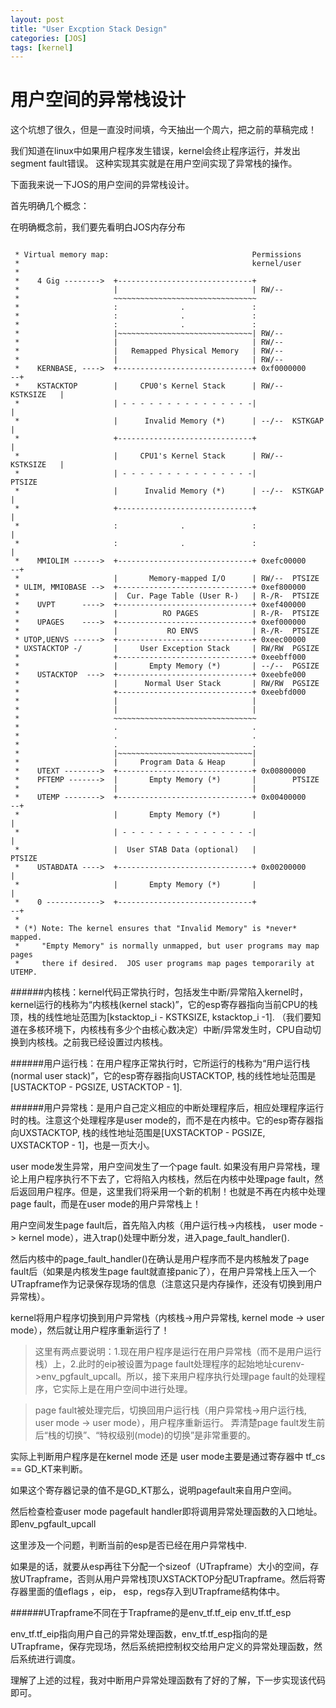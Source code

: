 ```yaml
---
layout: post
title: "User Excption Stack Design"
categories: [JOS]
tags: [kernel]
---
```

用户空间的异常栈设计
======================
这个坑想了很久，但是一直没时间填，今天抽出一个周六，把之前的草稿完成！

我们知道在linux中如果用户程序发生错误，kernel会终止程序运行，并发出segment fault错误。
这种实现其实就是在用户空间实现了异常栈的操作。

下面我来说一下JOS的用户空间的异常栈设计。


首先明确几个概念：

在明确概念前，我们要先看明白JOS内存分布
<pre><code>
 * Virtual memory map:                                Permissions
 *                                                    kernel/user
 *
 *    4 Gig -------->  +------------------------------+
 *                     |                              | RW/--
 *                     ~~~~~~~~~~~~~~~~~~~~~~~~~~~~~~~~
 *                     :              .               :
 *                     :              .               :
 *                     :              .               :
 *                     |~~~~~~~~~~~~~~~~~~~~~~~~~~~~~~| RW/--
 *                     |                              | RW/--
 *                     |   Remapped Physical Memory   | RW/--
 *                     |                              | RW/--
 *    KERNBASE, ---->  +------------------------------+ 0xf0000000      --+
 *    KSTACKTOP        |     CPU0's Kernel Stack      | RW/--  KSTKSIZE   |
 *                     | - - - - - - - - - - - - - - -|                   |
 *                     |      Invalid Memory (*)      | --/--  KSTKGAP    |
 *                     +------------------------------+                   |
 *                     |     CPU1's Kernel Stack      | RW/--  KSTKSIZE   |
 *                     | - - - - - - - - - - - - - - -|                 PTSIZE
 *                     |      Invalid Memory (*)      | --/--  KSTKGAP    |
 *                     +------------------------------+                   |
 *                     :              .               :                   |
 *                     :              .               :                   |
 *    MMIOLIM ------>  +------------------------------+ 0xefc00000      --+
 *                     |       Memory-mapped I/O      | RW/--  PTSIZE
 * ULIM, MMIOBASE -->  +------------------------------+ 0xef800000
 *                     |  Cur. Page Table (User R-)   | R-/R-  PTSIZE
 *    UVPT      ---->  +------------------------------+ 0xef400000
 *                     |          RO PAGES            | R-/R-  PTSIZE
 *    UPAGES    ---->  +------------------------------+ 0xef000000
 *                     |           RO ENVS            | R-/R-  PTSIZE
 * UTOP,UENVS ------>  +------------------------------+ 0xeec00000
 * UXSTACKTOP -/       |     User Exception Stack     | RW/RW  PGSIZE
 *                     +------------------------------+ 0xeebff000
 *                     |       Empty Memory (*)       | --/--  PGSIZE
 *    USTACKTOP  --->  +------------------------------+ 0xeebfe000
 *                     |      Normal User Stack       | RW/RW  PGSIZE
 *                     +------------------------------+ 0xeebfd000
 *                     |                              |
 *                     |                              |
 *                     ~~~~~~~~~~~~~~~~~~~~~~~~~~~~~~~~
 *                     .                              .
 *                     .                              .
 *                     .                              .
 *                     |~~~~~~~~~~~~~~~~~~~~~~~~~~~~~~|
 *                     |     Program Data & Heap      |
 *    UTEXT -------->  +------------------------------+ 0x00800000
 *    PFTEMP ------->  |       Empty Memory (*)       |        PTSIZE
 *                     |                              |
 *    UTEMP -------->  +------------------------------+ 0x00400000      --+
 *                     |       Empty Memory (*)       |                   |
 *                     | - - - - - - - - - - - - - - -|                   |
 *                     |  User STAB Data (optional)   |                 PTSIZE
 *    USTABDATA ---->  +------------------------------+ 0x00200000        |
 *                     |       Empty Memory (*)       |                   |
 *    0 ------------>  +------------------------------+                 --+
 *
 * (*) Note: The kernel ensures that "Invalid Memory" is *never* mapped.
 *     "Empty Memory" is normally unmapped, but user programs may map pages
 *     there if desired.  JOS user programs map pages temporarily at UTEMP.
</code></pre>

######内核栈：kernel代码正常执行时，包括发生中断/异常陷入kernel时，kernel运行的栈称为“内核栈(kernel stack)”，它的esp寄存器指向当前CPU的栈顶，栈的线性地址范围为[kstacktop_i - KSTKSIZE, kstacktop_i -1]. （我们要知道在多核环境下，内核栈有多少个由核心数决定）中断/异常发生时，CPU自动切换到内核栈。之前我已经设置过内核栈。


######用户运行栈：在用户程序正常执行时，它所运行的栈称为“用户运行栈(normal user stack)”，它的esp寄存器指向USTACKTOP, 栈的线性地址范围是[USTACKTOP - PGSIZE, USTACKTOP - 1].

######用户异常栈：是用户自己定义相应的中断处理程序后，相应处理程序运行时的栈。注意这个处理程序是user mode的，而不是在内核中。它的esp寄存器指向UXSTACKTOP, 栈的线性地址范围是[UXSTACKTOP - PGSIZE, UXSTACKTOP - 1]，也是一页大小。

 

user mode发生异常，用户空间发生了一个page fault. 如果没有用户异常栈，理论上用户程序执行不下去了，它将陷入内核栈，然后在内核中处理page fault，然后返回用户程序。但是，这里我们将采用一个新的机制！也就是不再在内核中处理page fault，而是在user mode的用户异常栈上！

用户空间发生page fault后，首先陷入内核（用户运行栈->内核栈， user mode -> kernel mode），进入trap()处理中断分发，进入page_fault_handler().

然后内核中的page_fault_handler()在确认是用户程序而不是内核触发了page fault后（如果是内核发生page fault就直接panic了），在用户异常栈上压入一个UTrapframe作为记录保存现场的信息（注意这只是内存操作，还没有切换到用户异常栈）。

kernel将用户程序切换到用户异常栈（内核栈->用户异常栈, kernel mode -> user mode），然后就让用户程序重新运行了！

> 这里有两点要说明：1.现在用户程序是运行在用户异常栈（而不是用户运行栈）上，2.此时的eip被设置为page fault处理程序的起始地址curenv->env_pgfault_upcall。所以，接下来用户程序执行处理page fault的处理程序，它实际上是在用户空间中进行处理。

> page fault被处理完后，切换回用户运行栈（用户异常栈->用户运行栈, user mode -> user mode），用户程序重新运行。
弄清楚page fault发生前后“栈的切换”、“特权级别(mode)的切换”是非常重要的。

实际上判断用户程序是在kernel mode 还是 user mode主要是通过寄存器中 tf_cs == GD_KT来判断。

如果这个寄存器记录的值不是GD_KT那么，说明pagefault来自用户空间。

然后检查检查user mode pagefault handler即将调用异常处理函数的入口地址。即env_pgfault_upcall

这里涉及一个问题，判断当前的esp是否已经在用户异常栈中.

如果是的话，就要从esp再往下分配一个sizeof（UTrapframe）大小的空间，存放UTrapframe，否则从用户异常栈顶UXSTACKTOP分配UTrapframe。然后将寄存器里面的值eflags ，eip， esp，regs存入到UTrapframe结构体中。

######UTrapframe不同在于Trapframe的是env_tf.tf_eip env_tf.tf_esp

env_tf.tf_eip指向用户自己的异常处理函数，env_tf.tf_esp指向的是UTrapframe，保存完现场，然后系统把控制权交给用户定义的异常处理函数，然后系统进行调度。

理解了上述的过程，我对中断用户异常处理函数有了好的了解，下一步实现该代码即可。